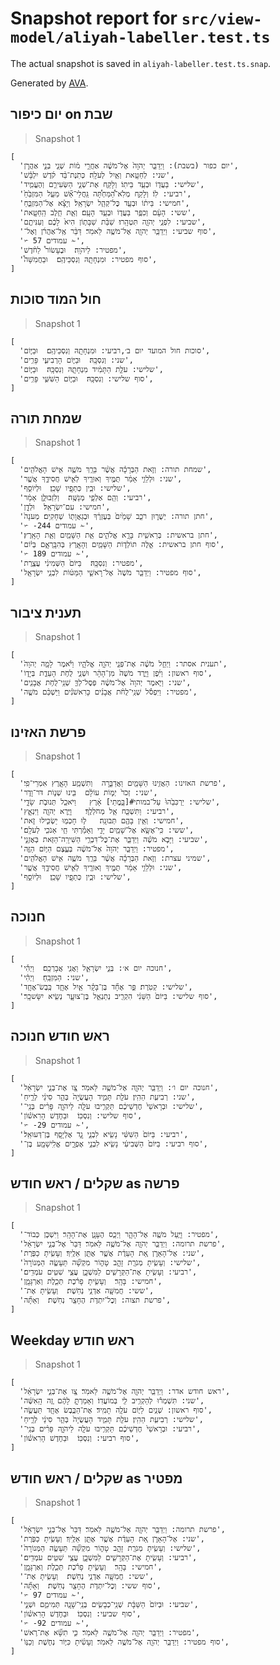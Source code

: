 # Snapshot report for `src/view-model/aliyah-labeller.test.ts`

The actual snapshot is saved in `aliyah-labeller.test.ts.snap`.

Generated by [AVA](https://avajs.dev).

## יום כיפור on שבת

> Snapshot 1

    [
      'יום כפור (בשבת): וַיְדַבֵּ֤ר יְהֹוָה֙ אֶל־מֹשֶׁ֔ה אַחֲרֵ֣י מ֔וֹת שְׁנֵ֖י בְּנֵ֣י אַהֲרֹ֑ן',
      'שני: לְחַטָּ֖את וְאַ֥יִל לְעֹלָֽה׃ כְּתֹֽנֶת־בַּ֨ד קֹ֜דֶשׁ יִלְבָּ֗שׁ',
      'שלישי: בַּעֲד֖וֹ וּבְעַ֥ד בֵּיתֽוֹ׃ וְלָקַ֖ח אֶת־שְׁנֵ֣י הַשְּׂעִירִ֑ם וְהֶעֱמִ֤יד',
      'רביעי: לֽוֹ׃ וְלָקַ֣ח מְלֹֽא־הַ֠מַּחְתָּ֠ה גַּֽחֲלֵי־אֵ֞שׁ מֵעַ֤ל הַמִּזְבֵּ֙חַ֙',
      'חמישי: בֵּית֔וֹ וּבְעַ֖ד כׇּל־קְהַ֥ל יִשְׂרָאֵֽל׃ וְיָצָ֗א אֶל־הַמִּזְבֵּ֛חַ',
      'ששי: הָעָ֔ם וְכִפֶּ֥ר בַּעֲד֖וֹ וּבְעַ֥ד הָעָֽם׃ וְאֵ֛ת חֵ֥לֶב הַֽחַטָּ֖את',
      'שביעי: לִפְנֵ֥י יְהֹוָ֖ה תִּטְהָֽרוּ׃ שַׁבַּ֨ת שַׁבָּת֥וֹן הִיא֙ לָכֶ֔ם וְעִנִּיתֶ֖ם',
      'סוף שביעי: וַיְדַבֵּ֥ר יְהֹוָ֖ה אֶל־מֹשֶׁ֥ה לֵּאמֹֽר׃ דַּבֵּ֨ר אֶֽל־אַהֲרֹ֜ן וְאֶל־',
      '✃ 57 עמודים ✁',
      'מפטיר: לַיהֹוָֽה׃  וּבֶעָשׂוֹר֩ לַחֹ֨דֶשׁ',
      'סוף מפטיר: וּמִנְחָתָ֖הּ וְנִסְכֵּיהֶֽם׃  וּבַחֲמִשָּׁה֩',
    ]

## חול המוד סוכות

> Snapshot 1

    [
      'סוכות חול המועד יום ב׳,רביעי: וּמִנְחָתָ֖הּ וְנִסְכֵּיהֶֽם׃  וּבַיּ֧וֹם',
      'שני: וְנִסְכָּֽהּ׃  וּבַיּ֧וֹם הָרְבִיעִ֛י פָּרִ֥ים',
      'שלישי: עֹלַ֣ת הַתָּמִ֔יד מִנְחָתָ֖הּ וְנִסְכָּֽהּ׃  וּבַיּ֧וֹם',
      'סוף שלישי: וְנִסְכָּֽהּ׃  וּבַיּ֧וֹם הַשִּׁשִּׁ֛י פָּרִ֥ים',
    ]

## שמחת תורה

> Snapshot 1

    [
      'שמחת תורה: וְזֹ֣את הַבְּרָכָ֗ה אֲשֶׁ֨ר בֵּרַ֥ךְ מֹשֶׁ֛ה אִ֥ישׁ הָאֱלֹהִ֖ים',
      'שני: וּלְלֵוִ֣י אָמַ֔ר תֻּמֶּ֥יךָ וְאוּרֶ֖יךָ לְאִ֣ישׁ חֲסִידֶ֑ךָ אֲשֶׁ֤ר',
      'שלישי: וּבֵ֥ין כְּתֵפָ֖יו שָׁכֵֽן׃  וּלְיוֹסֵ֣ף',
      'רביעי: וְהֵ֖ם אַלְפֵ֥י מְנַשֶּֽׁה׃  וְלִזְבוּלֻ֣ן אָמַ֔ר',
      'חמישי: עִם־יִשְׂרָאֵֽל׃  וּלְדָ֣ן',
      'חתן תורה: יְשֻׁר֑וּן רֹכֵ֤ב שָׁמַ֙יִם֙ בְּעֶזְרֶ֔ךָ וּבְגַאֲוָת֖וֹ שְׁחָקִֽים׃ מְעֹנָה֙',
      '✃ -244 עמודים ✁',
      'חתן בראשית: בְּרֵאשִׁ֖ית בָּרָ֣א אֱלֹהִ֑ים אֵ֥ת הַשָּׁמַ֖יִם וְאֵ֥ת הָאָֽרֶץ׃',
      'סוף חתן בראשית: אֵ֣לֶּה תוֹלְד֧וֹת הַשָּׁמַ֛יִם וְהָאָ֖רֶץ בְּהִבָּֽרְאָ֑ם בְּי֗וֹם',
      '✃ 189 עמודים ✁',
      'מפטיר: וְנִסְכָּֽהּ׃  בַּיּוֹם֙ הַשְּׁמִינִ֔י עֲצֶ֖רֶת',
      'סוף מפטיר: וַיְדַבֵּ֤ר מֹשֶׁה֙ אֶל־רָאשֵׁ֣י הַמַּטּ֔וֹת לִבְנֵ֥י יִשְׂרָאֵ֖ל',
    ]

## תענית ציבור

> Snapshot 1

    [
      'תענית אסתר: וַיְחַ֣ל מֹשֶׁ֔ה אֶת־פְּנֵ֖י יְהֹוָ֣ה אֱלֹהָ֑יו וַיֹּ֗אמֶר לָמָ֤ה יְהֹוָה֙',
      'סוף ראשון: וַיִּ֜פֶן וַיֵּ֤רֶד מֹשֶׁה֙ מִן־הָהָ֔ר וּשְׁנֵ֛י לֻחֹ֥ת הָעֵדֻ֖ת בְּיָד֑וֹ',
      'שני: וַיֹּ֤אמֶר יְהֹוָה֙ אֶל־מֹשֶׁ֔ה פְּסׇל־לְךָ֛ שְׁנֵֽי־לֻחֹ֥ת אֲבָנִ֖ים',
      'מפטיר: וַיִּפְסֹ֡ל שְׁנֵֽי־לֻחֹ֨ת אֲבָנִ֜ים כָּרִאשֹׁנִ֗ים וַיַּשְׁכֵּ֨ם מֹשֶׁ֤ה',
    ]

## פרשת האזינו

> Snapshot 1

    [
      'פרשת האזינו: הַאֲזִ֥ינוּ הַשָּׁמַ֖יִם וַאֲדַבֵּ֑רָה	וְתִשְׁמַ֥ע הָאָ֖רֶץ אִמְרֵי־פִֽי׃',
      'שני: זְכֹר֙ יְמ֣וֹת עוֹלָ֔ם	בִּ֖ינוּ שְׁנ֣וֹת דֹּר־וָדֹ֑ר',
      'שלישי: יַרְכִּבֵ֙הוּ֙ עַל־במותי#[בָּ֣מֳתֵי] אָ֔רֶץ	וַיֹּאכַ֖ל תְּנוּבֹ֣ת שָׂדָ֑י',
      'רביעי: וַתִּשְׁכַּ֖ח אֵ֥ל מְחֹלְלֶֽךָ׃	וַיַּ֥רְא יְהֹוָ֖ה וַיִּנְאָ֑ץ',
      'חמישי: וְאֵ֥ין בָּהֶ֖ם תְּבוּנָֽה׃	ל֥וּ חָכְמ֖וּ יַשְׂכִּ֣ילוּ זֹ֑את',
      'ששי: כִּֽי־אֶשָּׂ֥א אֶל־שָׁמַ֖יִם יָדִ֑י	וְאָמַ֕רְתִּי חַ֥י אָנֹכִ֖י לְעֹלָֽם׃',
      'שביעי: וַיָּבֹ֣א מֹשֶׁ֗ה וַיְדַבֵּ֛ר אֶת־כׇּל־דִּבְרֵ֥י הַשִּׁירָֽה־הַזֹּ֖את בְּאׇזְנֵ֣י',
      'מפטיר: וַיְדַבֵּ֤ר יְהֹוָה֙ אֶל־מֹשֶׁ֔ה בְּעֶ֛צֶם הַיּ֥וֹם הַזֶּ֖ה',
      'שמיני עצרת: וְזֹ֣את הַבְּרָכָ֗ה אֲשֶׁ֨ר בֵּרַ֥ךְ מֹשֶׁ֛ה אִ֥ישׁ הָאֱלֹהִ֖ים',
      'שני: וּלְלֵוִ֣י אָמַ֔ר תֻּמֶּ֥יךָ וְאוּרֶ֖יךָ לְאִ֣ישׁ חֲסִידֶ֑ךָ אֲשֶׁ֤ר',
      'שלישי: וּבֵ֥ין כְּתֵפָ֖יו שָׁכֵֽן׃  וּלְיוֹסֵ֣ף',
    ]

## חנוכה

> Snapshot 1

    [
      'חנוכה יום א׳: בְּנֵ֣י יִשְׂרָאֵ֑ל וַאֲנִ֖י אֲבָרְכֵֽם׃  וַיְהִ֡י',
      'שני: הַמִּזְבֵּֽחַ׃  וַיְהִ֗י',
      'שלישי: קְטֹֽרֶת׃ פַּ֣ר אֶחָ֞ד בֶּן־בָּקָ֗ר אַ֧יִל אֶחָ֛ד כֶּֽבֶשׂ־אֶחָ֥ד',
      'סוף שלישי: בַּיּוֹם֙ הַשֵּׁנִ֔י הִקְרִ֖יב נְתַנְאֵ֣ל בֶּן־צוּעָ֑ר נְשִׂ֖יא יִשָּׂשכָֽר׃',
    ]

## ראש חודש חנוכה

> Snapshot 1

    [
      'חנוכה יום ו׳: וַיְדַבֵּ֥ר יְהֹוָ֖ה אֶל־מֹשֶׁ֥ה לֵּאמֹֽר׃ צַ֚ו אֶת־בְּנֵ֣י יִשְׂרָאֵ֔ל',
      'שני: רְבִיעִ֥ת הַהִֽין׃ עֹלַ֖ת תָּמִ֑יד הָעֲשֻׂיָה֙ בְּהַ֣ר סִינַ֔י לְרֵ֣יחַ',
      'שלישי: וּבְרָאשֵׁי֙ חׇדְשֵׁיכֶ֔ם תַּקְרִ֥יבוּ עֹלָ֖ה לַיהֹוָ֑ה פָּרִ֨ים בְּנֵֽי־',
      'סוף שלישי: וְנִסְכּֽוֹ׃  וּבַחֹ֣דֶשׁ הָרִאשׁ֗וֹן',
      '✃ -29 עמודים ✁',
      'רביעי: בַּיּוֹם֙ הַשִּׁשִּׁ֔י נָשִׂ֖יא לִבְנֵ֣י גָ֑ד אֶלְיָסָ֖ף בֶּן־דְּעוּאֵֽל׃',
      'סוף רביעי: בַּיּוֹם֙ הַשְּׁבִיעִ֔י נָשִׂ֖יא לִבְנֵ֣י אֶפְרָ֑יִם אֱלִֽישָׁמָ֖ע בֶּן־',
    ]

## שקלים / ראש חודש as פרשה

> Snapshot 1

    [
      'מפטיר: וַיַּ֥עַל מֹשֶׁ֖ה אֶל־הָהָ֑ר וַיְכַ֥ס הֶעָנָ֖ן אֶת־הָהָֽר׃ וַיִּשְׁכֹּ֤ן כְּבוֹד־',
      'פרשת תרומה: וַיְדַבֵּ֥ר יְהֹוָ֖ה אֶל־מֹשֶׁ֥ה לֵּאמֹֽר׃ דַּבֵּר֙ אֶל־בְּנֵ֣י יִשְׂרָאֵ֔ל',
      'שני: אֶל־הָאָרֹ֑ן אֵ֚ת הָעֵדֻ֔ת אֲשֶׁ֥ר אֶתֵּ֖ן אֵלֶֽיךָ׃ וְעָשִׂ֥יתָ כַפֹּ֖רֶת',
      'שלישי: וְעָשִׂ֥יתָ מְנֹרַ֖ת זָהָ֣ב טָה֑וֹר מִקְשָׁ֞ה תֵּעָשֶׂ֤ה הַמְּנוֹרָה֙',
      'רביעי: וְעָשִׂ֥יתָ אֶת־הַקְּרָשִׁ֖ים לַמִּשְׁכָּ֑ן עֲצֵ֥י שִׁטִּ֖ים עֹמְדִֽים׃',
      'חמישי: בָּהָֽר׃  וְעָשִׂ֣יתָ פָרֹ֗כֶת תְּכֵ֧לֶת וְאַרְגָּמָ֛ן',
      'ששי: חֲמִשָּׁ֖ה אַדְנֵ֥י נְחֹֽשֶׁת׃  וְעָשִׂ֥יתָ אֶת־',
      'פרשת תצוה: וְכׇל־יִתְדֹ֥ת הֶחָצֵ֖ר נְחֹֽשֶׁת׃  וְאַתָּ֞ה',
    ]

## Weekday ראש חודש

> Snapshot 1

    [
      'ראש חודש אדר: וַיְדַבֵּ֥ר יְהֹוָ֖ה אֶל־מֹשֶׁ֥ה לֵּאמֹֽר׃ צַ֚ו אֶת־בְּנֵ֣י יִשְׂרָאֵ֔ל',
      'שני: תִּשְׁמְר֕וּ לְהַקְרִ֥יב לִ֖י בְּמוֹעֲדֽוֹ׃ וְאָמַרְתָּ֣ לָהֶ֔ם זֶ֚ה הָֽאִשֶּׁ֔ה',
      'סוף ראשון: שְׁנַ֥יִם לַיּ֖וֹם עֹלָ֥ה תָמִֽיד׃ אֶת־הַכֶּ֥בֶשׂ אֶחָ֖ד תַּעֲשֶׂ֣ה',
      'שלישי: רְבִיעִ֥ת הַהִֽין׃ עֹלַ֖ת תָּמִ֑יד הָעֲשֻׂיָה֙ בְּהַ֣ר סִינַ֔י לְרֵ֣יחַ',
      'רביעי: וּבְרָאשֵׁי֙ חׇדְשֵׁיכֶ֔ם תַּקְרִ֥יבוּ עֹלָ֖ה לַיהֹוָ֑ה פָּרִ֨ים בְּנֵֽי־',
      'סוף רביעי: וְנִסְכּֽוֹ׃  וּבַחֹ֣דֶשׁ הָרִאשׁ֗וֹן',
    ]

## שקלים / ראש חודש as מפטיר

> Snapshot 1

    [
      'פרשת תרומה: וַיְדַבֵּ֥ר יְהֹוָ֖ה אֶל־מֹשֶׁ֥ה לֵּאמֹֽר׃ דַּבֵּר֙ אֶל־בְּנֵ֣י יִשְׂרָאֵ֔ל',
      'שני: אֶל־הָאָרֹ֑ן אֵ֚ת הָעֵדֻ֔ת אֲשֶׁ֥ר אֶתֵּ֖ן אֵלֶֽיךָ׃ וְעָשִׂ֥יתָ כַפֹּ֖רֶת',
      'שלישי: וְעָשִׂ֥יתָ מְנֹרַ֖ת זָהָ֣ב טָה֑וֹר מִקְשָׁ֞ה תֵּעָשֶׂ֤ה הַמְּנוֹרָה֙',
      'רביעי: וְעָשִׂ֥יתָ אֶת־הַקְּרָשִׁ֖ים לַמִּשְׁכָּ֑ן עֲצֵ֥י שִׁטִּ֖ים עֹמְדִֽים׃',
      'חמישי: בָּהָֽר׃  וְעָשִׂ֣יתָ פָרֹ֗כֶת תְּכֵ֧לֶת וְאַרְגָּמָ֛ן',
      'ששי: חֲמִשָּׁ֖ה אַדְנֵ֥י נְחֹֽשֶׁת׃  וְעָשִׂ֥יתָ אֶת־',
      'סוף ששי: וְכׇל־יִתְדֹ֥ת הֶחָצֵ֖ר נְחֹֽשֶׁת׃  וְאַתָּ֞ה',
      '✃ 97 עמודים ✁',
      'שביעי: וּבְיוֹם֙ הַשַּׁבָּ֔ת שְׁנֵֽי־כְבָשִׂ֥ים בְּנֵֽי־שָׁנָ֖ה תְּמִימִ֑ם וּשְׁנֵ֣י',
      'סוף שביעי: וְנִסְכּֽוֹ׃  וּבַחֹ֣דֶשׁ הָרִאשׁ֗וֹן',
      '✃ -92 עמודים ✁',
      'מפטיר: וַיְדַבֵּ֥ר יְהֹוָ֖ה אֶל־מֹשֶׁ֥ה לֵּאמֹֽר׃ כִּ֣י תִשָּׂ֞א אֶת־רֹ֥אשׁ',
      'סוף מפטיר: וַיְדַבֵּ֥ר יְהֹוָ֖ה אֶל־מֹשֶׁ֥ה לֵּאמֹֽר׃ וְעָשִׂ֜יתָ כִּיּ֥וֹר נְחֹ֛שֶׁת וְכַנּ֥וֹ',
    ]
